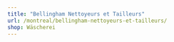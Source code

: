 ```yaml
---
title: "Bellingham Nettoyeurs et Tailleurs"
url: /montreal/bellingham-nettoyeurs-et-tailleurs/
shop: Wäscherei
---
```

